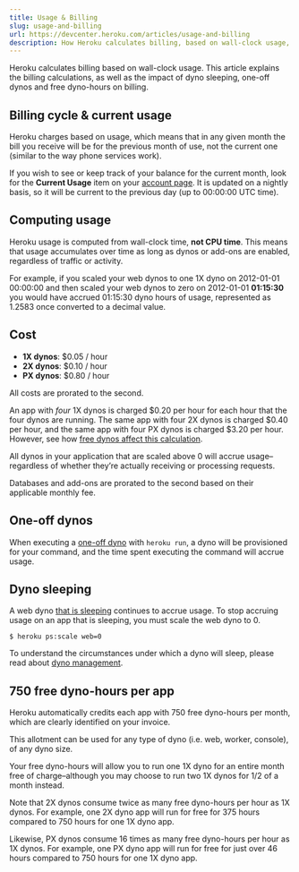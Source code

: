 ```yaml
---
title: Usage & Billing
slug: usage-and-billing
url: https://devcenter.heroku.com/articles/usage-and-billing
description: How Heroku calculates billing, based on wall-clock usage, and the impact of dyno sleeping and free dyno-hours.
---
```


Heroku calculates billing based on wall-clock usage. This article explains the billing calculations, as well as the impact of dyno sleeping, one-off dynos and free dyno-hours on billing.

## Billing cycle & current usage

Heroku charges based on usage, which means that in any given month the bill you receive will be for the previous month of use, not the current one (similar to the way phone services work).

If you wish to see or keep track of your balance for the current month, look for the **Current Usage** item on your [account page](https://dashboard.heroku.com/account). It is updated on a nightly basis, so it will be current to the previous day (up to 00:00:00 UTC time).

## Computing usage

Heroku usage is computed from wall-clock time, **not CPU time**. This means that usage accumulates over time as long as dynos or add-ons are enabled, regardless of traffic or activity.

For example, if you scaled your web dynos to one 1X dyno on 2012-01-01 00:00:00 and then scaled your web dynos to zero on 2012-01-01 **01:15:30** you would have accrued 01:15:30 dyno hours of usage, represented as 1.2583 once converted to a decimal value.

## Cost
 
* **1X dynos**: $0.05 / hour
* **2X dynos**: $0.10 / hour 
* **PX dynos**: $0.80 / hour

All costs are prorated to the second.

An app with *four* 1X dynos is charged $0.20 per hour for each hour that the four dynos are running. The same app with four 2X dynos is charged $0.40 per hour, and the same app with four PX dynos is charged $3.20 per hour.  However, see how [free dynos affect this calculation](https://devcenter.heroku.com/articles/usage-and-billing#750-free-dyno-hours-per-app).

All dynos in your application that are scaled above 0 will accrue usage–regardless of whether they’re actually receiving or processing requests.

Databases and add-ons are prorated to the second based on their applicable monthly fee.
 
## One-off dynos

When executing a [one-off dyno](https://devcenter.heroku.com/articles/one-off-dynos) with `heroku run`, a dyno will be provisioned for your command, and the time spent executing the command will accrue usage.

## Dyno sleeping

A web dyno [that is sleeping](https://devcenter.heroku.com/articles/dynos#dyno-sleeping) continues to accrue usage. To stop accruing usage on an app that is sleeping, you must scale the web dyno to 0.

`$ heroku ps:scale web=0`

To understand the circumstances under which a dyno will sleep, please read about [dyno management](https://devcenter.heroku.com/articles/dynos#dyno-sleeping).

## 750 free dyno-hours per app

Heroku automatically credits each app with 750 free dyno-hours per month, which are clearly identified on your invoice. 

This allotment can be used for any type of dyno (i.e. web, worker, console), of any dyno size. 

Your free dyno-hours will allow you to run one 1X dyno for an entire month free of charge–although you may choose to run two 1X dynos for 1/2 of a month instead.

Note that 2X dynos consume twice as many free dyno-hours per hour as 1X dynos. For example, one 2X dyno app will run for free for 375 hours compared to 750 hours for one 1X dyno app.  

Likewise, PX dynos consume 16 times as many free dyno-hours per hour as 1X dynos. For example, one PX dyno app will run for free for just over 46 hours compared to 750 hours for one 1X dyno app. 